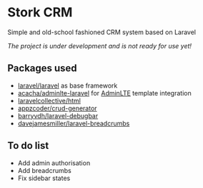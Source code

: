# Stork CRM
Simple and old-school fashioned CRM system based on Laravel

*The project is under development and is not ready for use yet!*

## Packages used
* [laravel/laravel](https://github.com/laravel/laravel) as base framework
* [acacha/adminlte-laravel](https://github.com/acacha/adminlte-laravel) for [AdminLTE](https://github.com/almasaeed2010/AdminLTE) template integration
* [laravelcollective/html](https://github.com/LaravelCollective/html)
* [appzcoder/crud-generator](https://github.com/appzcoder/crud-generator)
* [barryvdh/laravel-debugbar](https://github.com/barryvdh/laravel-debugbar)
* [davejamesmiller/laravel-breadcrumbs](https://github.com/davejamesmiller/laravel-breadcrumbs)

## To do list
* Add admin authorisation
* Add breadcrumbs
* Fix sidebar states
